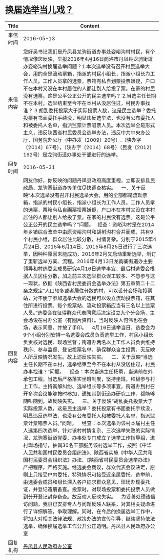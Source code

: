 # [换届选举当儿戏？](http://www.shangluo.gov.cn/zmhd/ldxxxx.jsp?urltype=leadermail.LeaderMailContentUrl&wbtreeid=1112&leadermailid=3631)

| Title |                                                                                                                                                                                                                                                                                                                                                                                                                                                                                                                                                                                                                                                                                       Content                                                                                                                                                                                                                                                                                                                                                                                                                                                                                                                                                                                                                                                                                        |
|:-----:|--------------------------------------------------------------------------------------------------------------------------------------------------------------------------------------------------------------------------------------------------------------------------------------------------------------------------------------------------------------------------------------------------------------------------------------------------------------------------------------------------------------------------------------------------------------------------------------------------------------------------------------------------------------------------------------------------------------------------------------------------------------------------------------------------------------------------------------------------------------------------------------------------------------------------------------------------------------------------------------------------------------------------------------------------------------------------------------------------------------------------------------------------------------------------------------------------------------------------------------------------------------------------------------------------------------------------------------------------------------------------------------|
| 来信时间  | 2016-05-13                                                                                                                                                                                                                                                                                                                                                                                                                                                                                                                                                                                                                                                                                                                                                                                                                                                                                                                                                                                                                                                                                                                                                                                                                                                                                                                                                                           |
| 来信内容  | 您好吴书记我们是丹凤县龙驹街道办事处姿峪沟村村民，有个情况像您反映，举报2016年4月16日商洛市丹凤县龙驹街道办姿峪沟村换届选举问题？1.本次选举没有召开村民选举大会，用的全是流动票箱，指派的村民小组长，指派小组长为工作人员。工作人员拿的选票，票箱有私自划票投票嫌疑，户口不在本村又没在本村居住的人都让别人给投了票。在家的村民没有选票。这是公平公正公开的民主选举吗？ 2.当选主任长期不在本村，选举结束至今不在本村从没居住过，村民办事找谁？ 3.胡乱委托投票大于实际投票人数，这是民主选举？委托投票有书面委托手续没，明显违反选举法，也没有公布委托人和被委托人名单，指派监票计票唱票人员。本次选举全是形式主义，违反陕西省村民委员会选举办法，违反中共中央办公厅，国务院办公厅（中办发〔2009〕20号）.（陕办字〔2014〕67号），（陕办字〔2014〕68号）（民发〔2012〕162号）是龙驹街道办事处干部进行的选举。                                                                                                                                                                                                                                                                                                                                                                                                                                                                                                                                                                                                                                                                                                                                                                                                                                                                                                                                                           |
| 回复时间  | 2016-05-31                                                                                                                                                                                                                                                                                                                                                                                                                                                                                                                                                                                                                                                                                                                                                                                                                                                                                                                                                                                                                                                                                                                                                                                                                                                                                                                                                                           |
| 回复内容  | 网友你好，你反映的问题丹凤县政府高度重视，立即安排县民政局、龙驹寨街道办等单位尽快调查核实。    一、关于反映“本次选举没有召开村民选举大会，用的全部都是流动票箱，指派的村民小组长，指派小组长为工作人员。工作人员拿的选票，票箱有私自画票投票嫌疑，户口不在本村又没在本村居住的人都让别人给投了票。在家的村民没有选票。这是公平公正公开的民主选举吗？”问题。   经查：资峪沟村是在2014年乡镇综合改革中由原资峪沟村和胡树沟村合并而成，共有9个村民小组，群众居住比较分散，村情复杂。分别于2015年4月24日、2015年6月14日、2015年8月25日进行了三次选举，因种种原因未能成功，2016年2月又启动重新选举，制订了重新选举方案、流程。2016年4月13日龙驹寨街道办主要领导和村选委会成员研究4月16日选举事宜，最后村选委会根据人员居住分散，加之前三次选举群众误工较多、不愿参与这一现状，依据《陕西省村民委员会选举办法》第五章第二十二条之规定“人口较多或者居住分散的村，可以设分会场和投票站，对不便于参加选举大会的选民可以设立流动投票箱，在其住所进行投票。每个投票站、流动投票箱应当有三名以上监票人员。”选委会在征得群众代表同意后决定设立九个分会场，主会场设在村办公室（有图片资料）。当时反映人何伟也在会场，表示同意，并按了手印。    4月16日选举当日，选委会为9个小组分别安排一名选委会成员负责选举工作，村民小组长负责核对选民、现场监督；街道办两名以上工作人员负责维持秩序、参与监督、登记投票名单，确保群众自主投票，无反映人所反映情况发生。故上述反映失实。    二、关于反映“当选主任长期不在本村，选举结束至今不在本村从没居住过，村民办事找谁？”问题。    经查：本次当选主任杨勇，当选前在外承包工程，当选后严格落实坐班制度，坚持坐班，积极参与村上工作，主持调解纠纷、选举组长等多项事宜，街道办到村召开多次会议能够按时参加，通知其到街道办研究工作，都能够随叫随到，故反映失实。    三、关于反映“胡乱委托投票大于实际投票人数，这是民主选举？委托投票有书面委托手续没，明显违反选举法，也没有公布委托人和被委托人名单，指派监票计票唱票人员。”问题。    经查：本次选举为该村本届村主任人选第四次选举，针对该村村情复杂、三次选举失败的实际情况，龙驹寨街道党委、办事处专门成立了选举工作指导组，进村现场指导，抽调30名干部服务该村选举工作，按照《中华人民共和国村民委员会组织法》、陕西省实施《中华人民共和国村民委员会组织法》办法、《陕西省村民委员会选举办法》严把程序，严格实施。经选委会商议，群众代表会议决定，原则上只接受户内委托，特殊情况可接受近亲属委托，选举前，由选委会成员和组长深入各户征求群众意见，现场办理委托证，并登记造册备查。投票时，对现场投票和委托投票人员做到分开登记封存备查。故反映人反映失实。    为妥善处理该信访问题，我县已安排专人与问题反映人联系，对其相关疑虑进行了详细解答，争取理解。同时，在今后的换届选举工作中，将加大对相关法律法规、政策办法的宣传引导，继续坚持依法选举，确保换届选举工作公开公正透明。丹凤县人民政府办公室 |
| 回复机构  | [丹凤县人民政府办公室](../../category/agencies/丹凤县人民政府办公室.md)                                                                                                                                                                                                                                                                                                                                                                                                                                                                                                                                                                                                                                                                                                                                                                                                                                                                                                                                                                                                                                                                                                                                                                                                                                                                                                                                  |